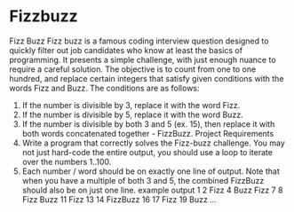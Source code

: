 # Fizzbuzz
Fizz Buzz
Fizz buzz is a famous coding interview question designed to quickly filter out job candidates who know at least
the basics of programming. It presents a simple challenge, with just enough nuance to require a careful solution.
The objective is to count from one to one hundred, and replace certain integers that satisfy given conditions with
the words Fizz and Buzz. The conditions are as follows:
1. If the number is divisible by 3, replace it with the word Fizz.
2. If the number is divisible by 5, replace it with the word Buzz.
3. If the number is divisible by both 3 and 5 (ex. 15), then replace it with both words concatenated together -
FizzBuzz.
Project Requirements
1. Write a program that correctly solves the Fizz-buzz challenge.
You may not just hard-code the entire output, you should use a loop to iterate over the numbers
1..100.
2. Each number / word should be on exactly one line of output.
Note that when you have a multiple of both 3 and 5, the combined FizzBuzz should also be on just
one line.
example output
1
2
Fizz
4
Buzz
Fizz
7
8
Fizz
Buzz
11
Fizz
13
14
FizzBuzz
16
17
Fizz
19
Buzz
...
